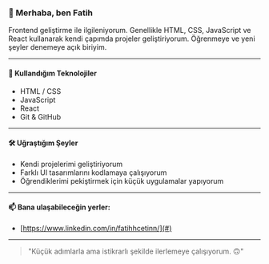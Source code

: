### 👋 Merhaba, ben Fatih

Frontend geliştirme ile ilgileniyorum. Genellikle HTML, CSS, JavaScript ve React kullanarak kendi çapımda projeler geliştiriyorum. Öğrenmeye ve yeni şeyler denemeye açık biriyim.

---

#### 🚀 Kullandığım Teknolojiler
- HTML / CSS
- JavaScript
- React
- Git & GitHub

---

#### 🛠️ Uğraştığım Şeyler
- Kendi projelerimi geliştiriyorum
- Farklı UI tasarımlarını kodlamaya çalışıyorum
- Öğrendiklerimi pekiştirmek için küçük uygulamalar yapıyorum

---

#### 📫 Bana ulaşabileceğin yerler:
- [https://www.linkedin.com/in/fatihhcetinn/](#)


---

> "Küçük adımlarla ama istikrarlı şekilde ilerlemeye çalışıyorum. 🙃"
